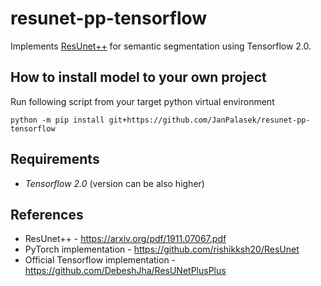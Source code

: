 # resunet-pp-tensorflow

Implements [ResUnet++](https://arxiv.org/pdf/1911.07067.pdf) for semantic segmentation using Tensorflow 2.0.

## How to install model to your own project
Run following script from your target python virtual environment

```shell
python -m pip install git+https://github.com/JanPalasek/resunet-pp-tensorflow
```

## Requirements
- *Tensorflow 2.0* (version can be also higher)

## References
- ResUnet++ - https://arxiv.org/pdf/1911.07067.pdf
- PyTorch implementation - https://github.com/rishikksh20/ResUnet
- Official Tensorflow implementation - https://github.com/DebeshJha/ResUNetPlusPlus
